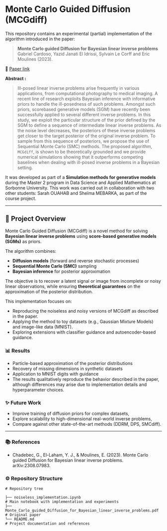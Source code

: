 # Monte Carlo Guided Diffusion (MCGdiff)

This repository contains an experimental (partial) implementation of the algorithm introduced in the paper:  

> **Monte Carlo guided Diffusion for Bayesian linear inverse problems**  
> Gabriel Cardoso, Yazid Janati El Idrissi, Sylvain Le Corff and Eric Moulines (2023).

📄 [Paper link](https://arxiv.org/abs/2308.07983)

**Abstract :**

> Ill-posed linear inverse problems arise frequently in various applications, from computational
photography to medical imaging. A recent line of research exploits Bayesian inference with
informative priors to handle the ill-posedness of such problems. Amongst such priors, scorebased generative models (SGM) have recently been successfully applied to several different
inverse problems. In this study, we exploit the particular structure of the prior defined by
the SGM to define a sequence of intermediate linear inverse problems. As the noise level
decreases, the posteriors of these inverse problems get closer to the target posterior of the
original inverse problem. To sample from this sequence of posteriors, we propose the use of
Sequential Monte Carlo (SMC) methods. The proposed algorithm, $\texttt{MCGdiff}$, is shown to be
theoretically grounded and we provide numerical simulations showing that it outperforms
competing baselines when dealing with ill-posed inverse problems in a Bayesian setting.

It was developed as part of a **Simulation methods for generative models** during the Master 2 program in Data Science and Applied Mathematics at Sorbonne University. This work was carried out in collaboration with two other students: Sarah OUAHAB and Sheïma MEBARKA, as part of the course project.

---

## 📌 Project Overview  

Monte Carlo Guided Diffusion (MCGdiff) is a novel method for solving **Bayesian linear inverse problems** using **score-based generative models (SGMs)** as priors. 

The algorithm combines:  

- **Diffusion models** (forward and reverse stochastic processes)  
- **Sequential Monte Carlo (SMC)** sampling  
- **Bayesian inference** for posterior approximation  

The objective is to recover a latent signal or image from incomplete or noisy linear observations, while ensuring **theoretical guarantees** on the approximation of the posterior distribution.  

This implementation focuses on:  

- Reproducing the noiseless and noisy versions of MCGdiff as described in the paper.  
- Applying the method to toy datasets (e.g., Gaussian Mixture Models) and image-like data (MNIST).  
- Exploring extensions with classifier guidance and autoencoder-based guidance.  


### 📊 Results

- Particle-based approximation of the posterior distributions
- Recovery of missing dimensions in synthetic datasets
- Application to MNIST digits with guidance
- The results qualitatively reproduce the behavior described in the paper, although differences may arise due to implementation details and hyperparameter choices.


### ✨ Future Work

- Improve training of diffusion priors for complex datasets,
- Explore scalability to high-dimensional real-world inverse problems,
- Compare against other state-of-the-art methods (DDRM, DPS, SMCdiff).

---

### 📚 References

- Chadebec, G., El-Laham, Y. J., & Moulines, E. (2023). Monte Carlo guided Diffusion for Bayesian linear inverse problems. arXiv:2308.07983.

### ⚙️ Repository Structure  

```{r, eval=FALSE}
# Repository tree

├── noiseless_implementation.ipynb                                                     # Main notebook with implementation and experiments
├── Monte_Carlo_guided_Diffusion_for_Bayesian_linear_inverse_problems.pdf              # Original paper
└── README.md                                                                          # Project documentation and references
